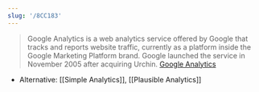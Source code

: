 ```yaml
---
slug: '/8CC183'
---
```


> Google Analytics is a web analytics service offered by Google that tracks and reports website traffic, currently as a platform inside the Google Marketing Platform brand. Google launched the service in November 2005 after acquiring Urchin. [Google Analytics](https://en.wikipedia.org/wiki/Google_Analytics)

- Alternative: [[Simple Analytics]], [[Plausible Analytics]]
